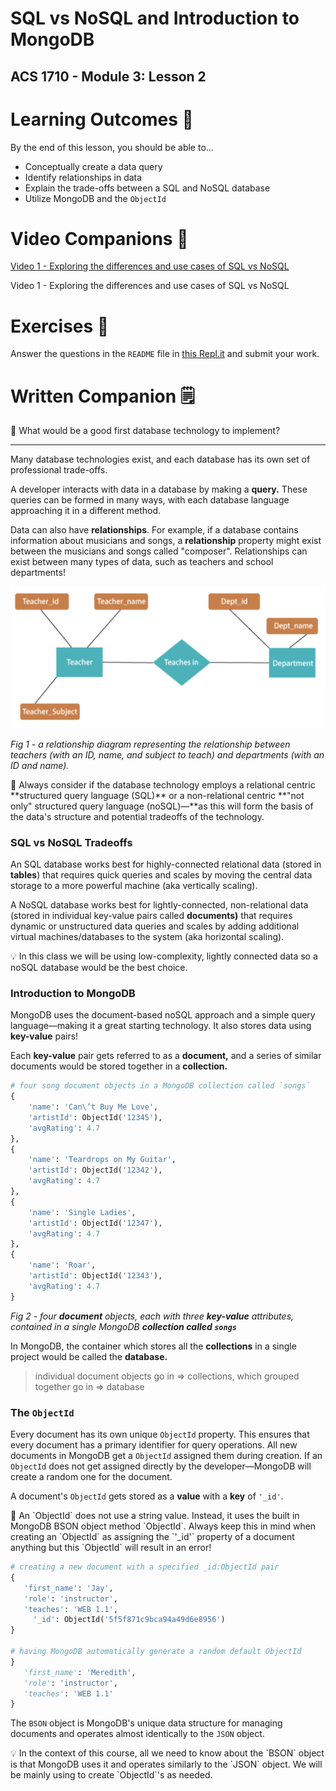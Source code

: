 # SQL vs NoSQL and Introduction to MongoDB

## ACS 1710 - Module 3: Lesson 2

# Learning Outcomes 💫

By the end of this lesson, you should be able to...

- Conceptually create a data query
- Identify relationships in data
- Explain the trade-offs between a SQL and NoSQL database
- Utilize MongoDB and the `ObjectId`

# Video Companions 🎥

[Video 1 - Exploring the differences and use cases of SQL vs NoSQL](https://youtu.be/38ebgY7QKt8)

Video 1 - Exploring the differences and use cases of SQL vs NoSQL

# Exercises 💪

Answer the questions in the `README` file in [this Repl.it](https://repl.it/team/WebArchitecture/Module-52SQL-vs-NoSQL) and submit your work.

# Written Companion 🗒

<aside>
🤔 What would be a good first database technology to implement?

</aside>

---

Many database technologies exist, and each database has its own set of professional trade-offs. 

A developer interacts with data in a database by making a **query.** These queries can be formed in many ways, with each database language approaching it in a different method.

Data can also have **relationships**. For example, if a database contains information about musicians and songs, a **relationship** property might exist between the musicians and songs called "composer". Relationships can exist between many types of data, such as teachers and school departments!

![untitled-2](Untitled-2.png)

*Fig 1 - a relationship diagram representing the relationship between teachers (with an ID, name, and subject to teach) and departments (with an ID and name).*

<aside>
🚨 Always consider if the database technology employs a relational centric **structured query language (SQL)** or a non-relational centric **"not only" structured query language (noSQL)—**as this will form the basis of the data's structure and potential tradeoffs of the technology.

</aside>

### SQL vs NoSQL Tradeoffs

An SQL database works best for highly-connected relational data (stored in **tables**) that requires quick queries and scales by moving the central data storage to a more powerful machine (aka vertically scaling). 

A NoSQL database works best for lightly-connected, non-relational data (stored in individual key-value pairs called **documents)** that requires dynamic or unstructured data queries and scales by adding additional virtual machines/databases to the system (aka horizontal scaling). 

<aside>
💡 In this class we will be using low-complexity, lightly connected data so a noSQL database would be the best choice.

</aside>

### Introduction to MongoDB

MongoDB uses the document-based noSQL approach and a simple query language—making it a great starting technology. It also stores data using **key-value** pairs!

Each **key-value** pair gets referred to as a **document,** and a series of similar documents would be stored together in a **collection.**

```python
# four song document objects in a MongoDB collection called `songs`
{
    'name': 'Can\’t Buy Me Love',
    'artistId': ObjectId('12345'),
    'avgRating': 4.7
},
{
    'name': 'Teardrops on My Guitar',
    'artistId': ObjectId('12342'),
    'avgRating': 4.7
},
{
    'name': 'Single Ladies',
    'artistId': ObjectId('12347'),
    'avgRating': 4.7
},
{
    'name': 'Roar',
    'artistId': ObjectId('12343'),
    'avgRating': 4.7
}
```

*Fig 2 - four **document** objects, each with three **key-value** attributes, contained in a single MongoDB **collection called `songs`***

In MongoDB, the container which stores all the **collections** in a single project would be called the **database.**

> individual document objects go in => collections, which grouped together go in => database
> 

### The `ObjectId`

Every document has its own unique `ObjectId` property. This ensures that every document has a primary identifier for query operations. All new documents in MongoDB get a `ObjectId` assigned them during creation. If an `ObjectId` does not get assigned directly by the developer—MongoDB will create a random one for the document.

A document's `ObjectId` gets stored as a **value** with a **key** of `'_id'`.

<aside>
🚨 An `ObjectId` does not use a string value. Instead, it uses the built in MongoDB BSON object method `ObjectId`. Always keep this in mind when creating an `ObjectId` as assigning the `'_id'` property of a document anything but this `ObjectId` will result in an error!

</aside>

```python
# creating a new document with a specified _id:ObjectId pair
{
   'first_name': 'Jay',
   'role': 'instructor',
   'teaches': 'WEB 1.1',
	 '_id': ObjectId('5f5f871c9bca94a49d6e8956')
}

# having MongoDB automatically generate a random default ObjectId
}
   'first_name': 'Meredith',
   'role': 'instructor',
   'teaches': 'WEB 1.1'
}

```

The `BSON` object is MongoDB's unique data structure for managing documents and operates almost identically to the `JSON` object. 

<aside>
💡 In the context of this course, all we need to know about the `BSON` object is that MongoDB uses it and operates similarly to the `JSON` object. We will be mainly using to create `ObjectId`'s as needed.

</aside>